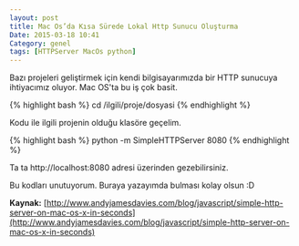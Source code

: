 ```yaml
---
layout: post
title: Mac Os’da Kısa Sürede Lokal Http Sunucu Oluşturma
Date: 2015-03-18 10:41
Category: genel
tags: [HTTPServer MacOs python]
---
```


Bazı projeleri geliştirmek için kendi bilgisayarımızda bir HTTP sunucuya ihtiyacımız oluyor. Mac OS'ta bu iş çok basit.

{% highlight bash %}
cd /ilgili/proje/dosyasi
{% endhighlight %}

Kodu ile ilgili projenin olduğu klasöre geçelim.

{% highlight bash %}
python -m SimpleHTTPServer 8080
{% endhighlight %}

Ta ta http://localhost:8080 adresi üzerinden gezebilirsiniz.

Bu kodları unutuyorum. Buraya yazayımda bulması kolay olsun :D

**Kaynak:** [http://www.andyjamesdavies.com/blog/javascript/simple-http-server-on-mac-os-x-in-seconds](http://www.andyjamesdavies.com/blog/javascript/simple-http-server-on-mac-os-x-in-seconds)
